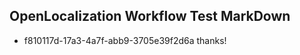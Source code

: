 ## OpenLocalization Workflow Test MarkDown
* f810117d-17a3-4a7f-abb9-3705e39f2d6a thanks!

<!--HONumber=Aug16_HO4-->


